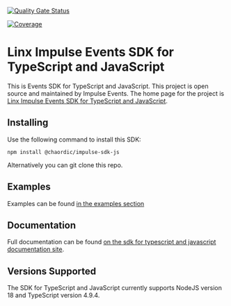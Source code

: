 [![Quality Gate Status](http://sonarqube.stg.event.internal/api/project_badges/measure?project=tZormRZZB67EMsA&metric=alert_status)](http://sonarqube.stg.event.internal/dashboard?id=tZormRZZB67EMsA)

[![Coverage](http://sonarqube.stg.event.internal/api/project_badges/measure?project=tZormRZZB67EMsA&metric=coverage)](http://sonarqube.stg.event.internal/dashboard?id=tZormRZZB67EMsA)

# Linx Impulse Events SDK for TypeScript and JavaScript

This is Events SDK for TypeScript and JavaScript. This project is open source and maintained by Impulse Events.
The home page for the project is [Linx Impulse Events SDK for TypeScript and JavaScript](https://github.com/chaordic/impulse-sdk-js/).

## Installing

Use the following command to install this SDK:

```
npm install @chaordic/impulse-sdk-js
```

Alternatively you can git clone this repo.

## Examples

Examples can be found [in the examples section](https://github.com/chaordic/impulse-sdk-js/tree/main/examples)

## Documentation

Full documentation can be found [on the sdk for typescript and javascript documentation site](https://docs.linximpulse.com/typescriptsdk).

## Versions Supported

The SDK for TypeScript and JavaScript currently supports NodeJS version 18 and TypeScript version 4.9.4.